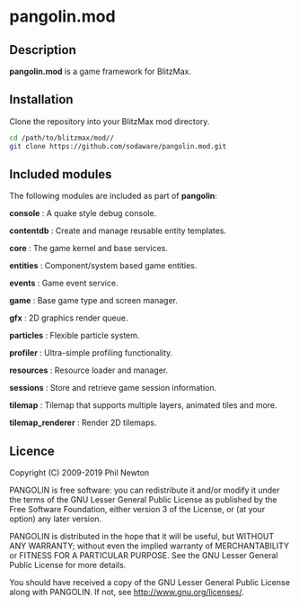 # pangolin.mod

## Description

**pangolin.mod** is a game framework for BlitzMax.


## Installation

Clone the repository into your BlitzMax mod directory. 

```bash
cd /path/to/blitzmax/mod//
git clone https://github.com/sodaware/pangolin.mod.git
```


## Included modules

The following modules are included as part of **pangolin**:

**console**
: A quake style debug console.

**contentdb**
: Create and manage reusable entity templates.

**core**
: The game kernel and base services.

**entities**
: Component/system based game entities.

**events**
: Game event service.

**game**
: Base game type and screen manager.

**gfx**
: 2D graphics render queue.

**particles**
: Flexible particle system.

**profiler**
: Ultra-simple profiling functionality.

**resources**
: Resource loader and manager.

**sessions**
: Store and retrieve game session information.

**tilemap**
: Tilemap that supports multiple layers, animated tiles and more.

**tilemap_renderer**
: Render 2D tilemaps.


## Licence

Copyright (C) 2009-2019 Phil Newton

PANGOLIN is free software: you can redistribute it and/or modify it under
the terms of the GNU Lesser General Public License as published by the Free
Software Foundation, either version 3 of the License, or (at your option) any
later version.

PANGOLIN is distributed in the hope that it will be useful, but WITHOUT ANY
WARRANTY; without even the implied warranty of MERCHANTABILITY or FITNESS FOR A
PARTICULAR PURPOSE. See the GNU Lesser General Public License for more details.

You should have received a copy of the GNU Lesser General Public License along
with PANGOLIN. If not, see http://www.gnu.org/licenses/.
